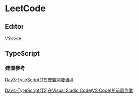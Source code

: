 # LeetCode

## Editor

[VScode](https://code.visualstudio.com/)

## TypeScript

### 建置參考

[Day3-TypeScript(TS)安裝開發環境](https://ithelp.ithome.com.tw/articles/10266798?sc=iThomeR)

[Day4-TypeScript(TS)在Visual Studio Code(VS Code)的前置作業](https://ithelp.ithome.com.tw/articles/10267335)

